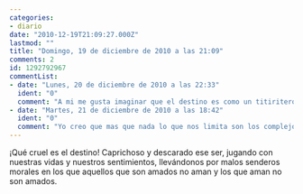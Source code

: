 ```yaml
---
categories:
- diario
date: "2010-12-19T21:09:27.000Z"
lastmod: ""
title: "Domingo, 19 de diciembre de 2010 a las 21:09"
comments: 2
id: 1292792967
commentList:
- date: "Lunes, 20 de diciembre de 2010 a las 22:33"
  ident: "0"
  comment: "A mi me gusta imaginar que el destino es como un titiritero y nosotros no somas más que burdas marionetas en un escenario limitado por prejuicios, reglas absurdas y costumbres prescindibles...  \nNo sé si se entiende la idea expresada."
- date: "Martes, 21 de diciembre de 2010 a las 18:42"
  ident: "0"
  comment: "Yo creo que mas que nada lo que nos limita son los complejos de cada uno. Eso es realmente el destino."
---
```


¡Qué cruel es el destino! Caprichoso y descarado ese ser, jugando con nuestras vidas y nuestros sentimientos, llevándonos por malos senderos morales en los que aquellos que son amados no aman y los que aman no son amados.